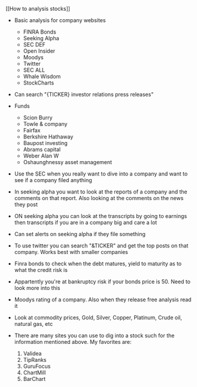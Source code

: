 [[How to analysis stocks]]

- Basic analysis for company websites
	- FINRA Bonds
	- Seeking Alpha
	- SEC DEF
	- Open Insider
	- Moodys
	- Twitter
	- SEC ALL
	- Whale Wisdom
	- StockCharts
- Can search "{TICKER} investor relations press releases"
- Funds
	- Scion Burry
	- Towle & company
	- Fairfax
	- Berkshire Hathaway
	- Baupost investing
	- Abrams capital
	- Weber Alan W
	- Oshaunghnessy asset management
- Use the SEC when you really want to dive into a company and want to see if a company filed anything
- In seeking alpha you want to look at the reports of a company and the comments on that report. Also looking at the comments on the news they post
- ON seeking alpha you can look at the transcripts by going to earnings then transcripts if you are in a company big and care a lot
- Can set alerts on seeking alpha if they file something
- To use twitter you can search "&TICKER" and get the top posts on that company. Works best with smaller companies
- Finra bonds to check when the debt matures, yield to maturity as to what the credit risk is
- Appartently you're at bankruptcy risk if your bonds price is 50. Need to look more into this
- Moodys rating of a company. Also when they release free analysis read it
- Look at commodity prices, Gold, Silver, Copper, Platinum, Crude oil, natural gas, etc


- There are many sites you can use to dig into a stock such for the information mentioned above. My favorites are:
	1.  Validea  
	2.  TipRanks
	3.  GuruFocus
	4.  ChartMill
	5.  BarChart